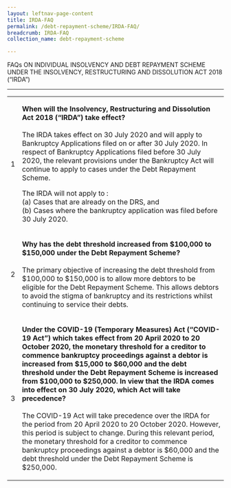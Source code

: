 ```yaml
---
layout: leftnav-page-content
title: IRDA-FAQ
permalink: /debt-repayment-scheme/IRDA-FAQ/
breadcrumb: IRDA-FAQ
collection_name: debt-repayment-scheme

---
```


FAQs ON INDIVIDUAL INSOLVENCY AND DEBT REPAYMENT SCHEME UNDER THE INSOLVENCY, RESTRUCTURING AND DISSOLUTION ACT 2018 (“IRDA”)

---

<table>
 <tr>
  <td>1</td>
  <td>
  
   <b>When will the Insolvency, Restructuring and Dissolution Act 2018 (“IRDA”) take effect?</b><br><br>
   The IRDA takes effect on 30 July 2020 and will apply to Bankruptcy Applications filed on or after 30 July 2020. In respect of Bankruptcy Applications filed before 30 July 2020, the relevant provisions under the Bankruptcy Act will continue to apply to cases under the Debt Repayment Scheme.

   The IRDA will not apply to :<br>
   (a)	Cases that are already on the DRS, and<br>
   (b)	Cases where the bankruptcy application was filed before 30 July 2020.
   </td>
 </tr>
 <tr>
  <td>2</td>
  <td>
   
   <b>Why has the debt threshold increased from $100,000 to $150,000 under the Debt Repayment Scheme?</b><br><br>
   The primary objective of increasing the debt threshold from $100,000 to $150,000 is to allow more debtors to be eligible for the Debt Repayment Scheme. This allows debtors to avoid the stigma of bankruptcy and its restrictions whilst continuing to service their debts. 
  </td>
 </tr>
 <tr>
  <td>3</td>
  <td>
   
   <b>Under the COVID-19 (Temporary Measures) Act (“COVID-19 Act”) which takes effect from 20 April 2020 to 20 October 2020, the monetary threshold for a creditor to commence bankruptcy proceedings against a debtor is increased from $15,000 to $60,000 and the debt threshold under the Debt Repayment Scheme is increased from $100,000 to $250,000. In view that the IRDA comes into effect on 30 July 2020, which Act will take precedence?</b><br><br>
   The COVID-19 Act will take precedence over the IRDA for the period from 20 April 2020 to 20 October 2020. However, this period is subject to change. During this relevant period, the monetary threshold for a creditor to commence bankruptcy proceedings against a debtor is $60,000 and the debt threshold under the Debt Repayment Scheme is $250,000.
  </td>
 </tr>
  
</table>
